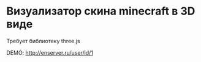 # Визуализатор скина minecraft в 3D виде
Требует библиотеку three.js

DEMO: http://enserver.ru/user/id/1
